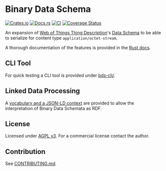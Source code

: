 # Binary Data Schema

[![Crates.io](https://img.shields.io/crates/v/binary-data-schema.svg)](https://crates.io/crates/binary-data-schema)
[![Docs.rs](https://docs.rs/binary-data-schema/badge.svg)](https://docs.rs/binary-data-schema)
[![CI](https://github.com/wintechis/binary-data-schema/workflows/Continuous%20Integration/badge.svg)](https://github.com/wintechis/binary-data-schema/actions)
[![Coverage Status](https://coveralls.io/repos/github/wintechis/binary-data-schema/badge.svg?branch=master)](https://coveralls.io/github/wintechis/binary-data-schema?branch=master)

An expansion of [Web of Things Thing Description](https://www.w3.org/TR/wot-thing-description/)'s [Data Schema](https://www.w3.org/2019/wot/json-schema) to be able to serialize for content type `application/octet-stream`.

A thorough documentation of the features is provided in the [Rust docs](https://docs.rs/binary-data-schema).

## CLI Tool

For quick testing a CLI tool is provided under [bds-cli/](bds-cli/README.md).

## Linked Data Processing

A [vocabulary and a JSON-LD context](ld/README.md) are provided to allow the interpretation of Binary Data Schemata as RDF.

## License

Licensed under [AGPL v3](LICENSE). For a commercial license contact the author.

## Contribution

See [CONTRIBUTING.md](CONTRIBUTING.md).
